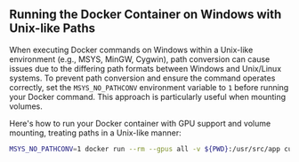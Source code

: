 ## Running the Docker Container on Windows with Unix-like Paths

When executing Docker commands on Windows within a Unix-like environment (e.g., MSYS, MinGW, Cygwin), path conversion can cause issues due to the differing path formats between Windows and Unix/Linux systems. To prevent path conversion and ensure the command operates correctly, set the `MSYS_NO_PATHCONV` environment variable to `1` before running your Docker command. This approach is particularly useful when mounting volumes.

Here's how to run your Docker container with GPU support and volume mounting, treating paths in a Unix-like manner:

```bash
MSYS_NO_PATHCONV=1 docker run --rm --gpus all -v ${PWD}:/usr/src/app cuda-compiler ./run_cuda_app.sh <CUDA File> <args>
```
